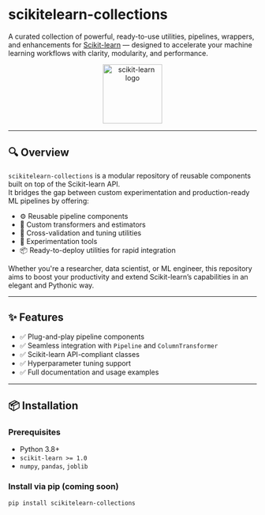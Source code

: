 # scikitelearn-collections

A curated collection of powerful, ready-to-use utilities, pipelines, wrappers, and enhancements for [Scikit-learn](https://scikit-learn.org/) — designed to accelerate your machine learning workflows with clarity, modularity, and performance.

<p align="center">
  <img src="https://upload.wikimedia.org/wikipedia/commons/0/05/Scikit_learn_logo_small.svg" width="120" alt="scikit-learn logo" />
</p>

---

## 🔍 Overview

`scikitelearn-collections` is a modular repository of reusable components built on top of the Scikit-learn API.  
It bridges the gap between custom experimentation and production-ready ML pipelines by offering:

- ⚙️ Reusable pipeline components  
- 🧩 Custom transformers and estimators  
- 🔁 Cross-validation and tuning utilities  
- 🧪 Experimentation tools  
- 📦 Ready-to-deploy utilities for rapid integration  

Whether you're a researcher, data scientist, or ML engineer, this repository aims to boost your productivity and extend Scikit-learn’s capabilities in an elegant and Pythonic way.

---

## ✨ Features

- ✅ Plug-and-play pipeline components  
- ✅ Seamless integration with `Pipeline` and `ColumnTransformer`  
- ✅ Scikit-learn API-compliant classes  
- ✅ Hyperparameter tuning support  
- ✅ Full documentation and usage examples  

---

## 📦 Installation

### Prerequisites

- Python 3.8+  
- `scikit-learn >= 1.0`  
- `numpy`, `pandas`, `joblib`  

### Install via pip (coming soon)

```bash
pip install scikitelearn-collections
